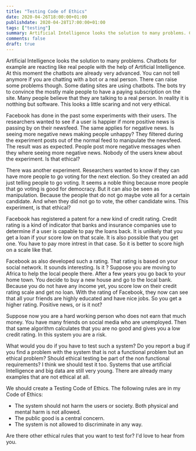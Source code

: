 ```yaml
---
title: "Testing Code of Ethics"
date: 2020-04-26T18:00:00+01:00
publishdate: 2020-04-28T17:00:00+01:00
tags: ["testing"]
summary: Artificial Intelligence looks the solution to many problems. Chatbots for example are reacting like real people with the help of Artificial Intelligence. Artificial Intelligence is also used in some fields that are not that ethical. 
comments: false
draft: true
---
```

Artificial Intelligence looks the solution to many problems. Chatbots for example are reacting like real people with the help of Artificial Intelligence. At this moment the chatbots are already very advanced. You can not tell anymore if you are chatting with a bot or a real person. There can raise some problems though. Some dating sites are using chatbots. The bots try to convince the mostly male people to have a paying subscription on the site. Many people believe that they are talking to a real person. In reality it is notthing but software. This looks a little scaring and not very ethical. 

Facebook has done in the past some experiments with their users. The researchers wanted to see if a user is happier if more positive news is passing by on their newsfeed. The same applies for negative news. Is seeing more negative news making people unhappy? They filtered during the experiment posts out of the normal feed to manipulate the newsfeed. The result was as expected. People post more negative messages when they where seeing more negative news. Nobody of the users knew about the experiment. Is that ethical? 

There was another experiment. Researchers wanted to know if they can have more people to go voting for the next election. So they created an add just telling people to go voting. It seems a noble thing because more people that go voting is good for democracy. But it can also be seen as manipulation. Because the people that do not go maybe vote all for a certain candidate. And when they did not go to vote, the other candidate wins. This experiment, is that ethical? 

Facebook has registered a patent for a new kind of credit rating. Credit rating is a kind of indicator that banks and insurance companies use to determine if a user is capable to pay the loans back. It is unlikely that you get a loan if your score low on that scale. It is also possible that you get one. You have to pay more intrest in that case. So it is better to score high on a scale like that. 

Facebook as also developed such a rating. That rating is based on your social network. It sounds interesting. Is it ? Suppose you are moving  to Africa to help the local people there. After a few years you go back to your home town. You decide to buy a new house and go to the local bank. Because you do not have any income yet, you score low on their credit rating scale and get no loan.  With the rating of Facebook, they now can see that all your friends are highly educated and have nice jobs. So you get a higher rating.  Positive news, or is it not? 

Suppose now you are a hard working person who does not earn that much money. You have many friends on social media who are unemployed. Then that same algorithm calculates that you are no good and gives you a low credit rating.  In this system you are a risk. 

What would you do if you have to test such a system? Do you report a bug if you find a problem with the system that is not a functional problem but an ethical problem? Should ethical testing be part of the non functional requirements? I think we should test it too. Systems that use artificial Intelligence and big data are still very young.  There are already many examples that are not ethical at all.  

We should create a Testing Code of Ethics. The following rules are in my Code of Ethics: 

* The system should not harm the users or society. Both physical and mental harm is not allowed.  
* The public good is a central concern.  
* The system is not allowed to discriminate in any way. 

Are there other ethical rules that you want to test for? I'd love to hear from you. 
